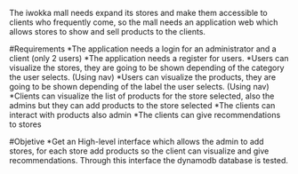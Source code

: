 The iwokka mall needs expand its stores and make them accessible to clients who frequently come,
so the mall needs an application web which allows stores to show and sell products to the clients.

#Requirements
    *The application needs a login for an administrator and a client (only 2 users)
    *The application needs a register for users.
    *Users can visualize the stores, they are going to be shown depending of the category the user selects. (Using nav)
    *Users can visualize the products, they are going to be shown depending of the label the user selects. (Using nav)
    *Clients can visualize the list of products for the store selected, also the admins but they can add products to the store selected
    *The clients can interact with products also admin
    *The clients can give recommendations to stores

#Objetive
    *Get an High-level interface which allows the admin to add stores, for each store add products so the client can visualize and
    give recommendations. Through this interface the dynamodb database is tested.